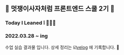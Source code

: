 
## 🦁 멋쟁이사자처럼 프론트엔드 스쿨 2기 🦁
### Today I Leaned ❕ 👩🏻‍💻
### 2022.03.28 ~ ing 

수업 실습 결과물 입니다.
상세 정리는 ☑️[velog](https://velog.io/@heejin-k) 에 기록합니다. 📑


